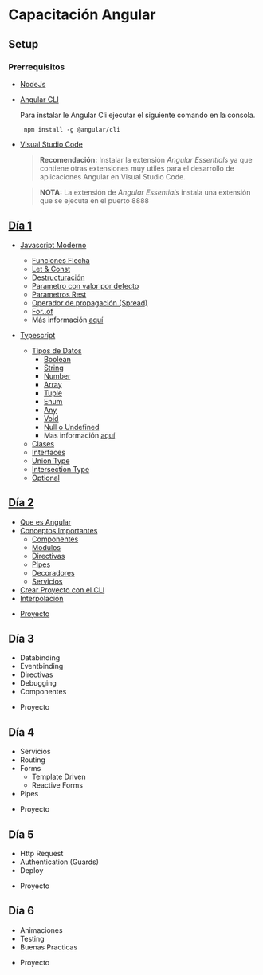 # Capacitación Angular

## Setup

### Prerrequisitos
* [NodeJs](https://nodejs.org/)
* [Angular CLI](https://cli.angular.io/)
  
  Para instalar le Angular Cli ejecutar el siguiente comando en la consola.
  ```
   npm install -g @angular/cli
  ```
* [Visual Studio Code](https://code.visualstudio.com/) 
  > **Recomendación:** Instalar la extensión _Angular Essentials_ ya que contiene otras extensiones muy utiles para el desarrollo de aplicaciones Angular en Visual Studio Code.

  > **NOTA:** La extensión de _Angular Essentials_ instala una extensión que se ejecuta en el puerto 8888

## [Día 1](https://github.com/arias9306/capacitacion-angular/blob/master/dia1.md)

* [Javascript Moderno](https://github.com/arias9306/capacitacion-angular/blob/master/dia1.md#javascript-moderno)

  * [Funciones Flecha](https://github.com/arias9306/capacitacion-angular/blob/master/dia1.md#funciones-flecha)
  * [Let & Const](https://github.com/arias9306/capacitacion-angular/blob/master/dia1.md#let--const)
  * [Destructuración](https://github.com/arias9306/capacitacion-angular/blob/master/dia1.md#destructuraci%C3%B3n)
  * [Parametro con valor por defecto](https://github.com/arias9306/capacitacion-angular/blob/master/dia1.md#parametro-con-valor-por-defecto)
  * [Parametros Rest](https://github.com/arias9306/capacitacion-angular/blob/master/dia1.md#parametros-rest)
  * [Operador de propagación (Spread)](https://github.com/arias9306/capacitacion-angular/blob/master/dia1.md#operador-de-propagaci%C3%B3n-spread)
  * [For..of](https://github.com/arias9306/capacitacion-angular/blob/master/dia1.md#for-of)
  * Más información [aquí](https://github.com/lukehoban/es6features#readme)

* [Typescript](https://github.com/arias9306/capacitacion-angular/blob/master/dia1.md#typescript)

  * [Tipos de Datos](https://github.com/arias9306/capacitacion-angular/blob/master/dia1.md#tipos-de-datos)
    * [Boolean](https://github.com/arias9306/capacitacion-angular/blob/master/dia1.md#boolean)
    * [String](https://github.com/arias9306/capacitacion-angular/blob/master/dia1.md#string)
    * [Number](https://github.com/arias9306/capacitacion-angular/blob/master/dia1.md#number)
    * [Array](https://github.com/arias9306/capacitacion-angular/blob/master/dia1.md#array)
    * [Tuple](https://github.com/arias9306/capacitacion-angular/blob/master/dia1.md#tuple)
    * [Enum](https://github.com/arias9306/capacitacion-angular/blob/master/dia1.md#enum)
    * [Any](https://github.com/arias9306/capacitacion-angular/blob/master/dia1.md#any)
    * [Void](https://github.com/arias9306/capacitacion-angular/blob/master/dia1.md#void)
    * [Null o Undefined](https://github.com/arias9306/capacitacion-angular/blob/master/dia1.md#null-o-undefined)
    * Mas información [aquí](https://www.typescriptlang.org/docs/handbook/basic-types.html)
  * [Clases](https://github.com/arias9306/capacitacion-angular/blob/master/dia1.md#clases)
  * [Interfaces](https://github.com/arias9306/capacitacion-angular/blob/master/dia1.md#interfaces)
  * [Union Type](https://github.com/arias9306/capacitacion-angular/blob/master/dia1.md#union-type)
  * [Intersection Type](https://github.com/arias9306/capacitacion-angular/blob/master/dia1.md#intersection-type)
  * [Optional](https://github.com/arias9306/capacitacion-angular/blob/master/dia1.md#optional)

## [Día 2](https://github.com/arias9306/capacitacion-angular/blob/master/dia2.md#d%C3%ADa-2)

* [Que es Angular](https://github.com/arias9306/capacitacion-angular/blob/master/dia2.md#que-es-angular)
* [Conceptos Importantes](https://github.com/arias9306/capacitacion-angular/blob/master/dia2.md#conceptos-importantes)
  * [Componentes](https://github.com/arias9306/capacitacion-angular/blob/master/dia2.md#componentes)
  * [Modulos](https://github.com/arias9306/capacitacion-angular/blob/master/dia2.md#modulos)
  * [Directivas](https://github.com/arias9306/capacitacion-angular/blob/master/dia2.md#directivas)
  * [Pipes](https://github.com/arias9306/capacitacion-angular/blob/master/dia2.md#pipes)
  * [Decoradores](https://github.com/arias9306/capacitacion-angular/blob/master/dia2.md#decoradores)
  * [Servicios](https://github.com/arias9306/capacitacion-angular/blob/master/dia2.md#servicios)
* [Crear Proyecto con el CLI](https://github.com/arias9306/capacitacion-angular/blob/master/dia2.md#crear-proyecto-con-el-cli)
* [Interpolación](https://github.com/arias9306/capacitacion-angular/blob/master/dia2.md#interpolaci%C3%B3n)
+ [Proyecto](https://github.com/arias9306/capacitacion-angular/blob/master/dia2.md#proyecto)


## Día 3
  
* Databinding
* Eventbinding
* Directivas
* Debugging
* Componentes
+ Proyecto


## Día 4

* Servicios
* Routing
* Forms
  * Template Driven
  * Reactive Forms
* Pipes
+ Proyecto


## Día 5

* Http Request
* Authentication (Guards)
* Deploy
+ Proyecto

## Día 6 

* Animaciones
* Testing
* Buenas Practicas
+ Proyecto
